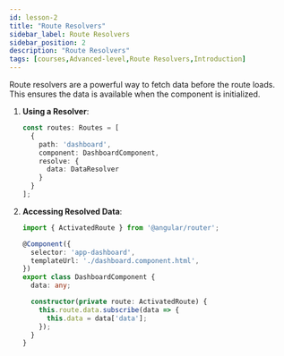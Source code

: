 ```yaml
---
id: lesson-2
title: "Route Resolvers"
sidebar_label: Route Resolvers
sidebar_position: 2
description: "Route Resolvers"
tags: [courses,Advanced-level,Route Resolvers,Introduction]
---
```

 
Route resolvers are a powerful way to fetch data before the route loads. This ensures the data is available when the component is initialized.

1. **Using a Resolver**:
   ```typescript
   const routes: Routes = [
     {
       path: 'dashboard',
       component: DashboardComponent,
       resolve: {
         data: DataResolver
       }
     }
   ];
   ```

2. **Accessing Resolved Data**:
   ```typescript
   import { ActivatedRoute } from '@angular/router';

   @Component({
     selector: 'app-dashboard',
     templateUrl: './dashboard.component.html',
   })
   export class DashboardComponent {
     data: any;

     constructor(private route: ActivatedRoute) {
       this.route.data.subscribe(data => {
         this.data = data['data'];
       });
     }
   }
   ```